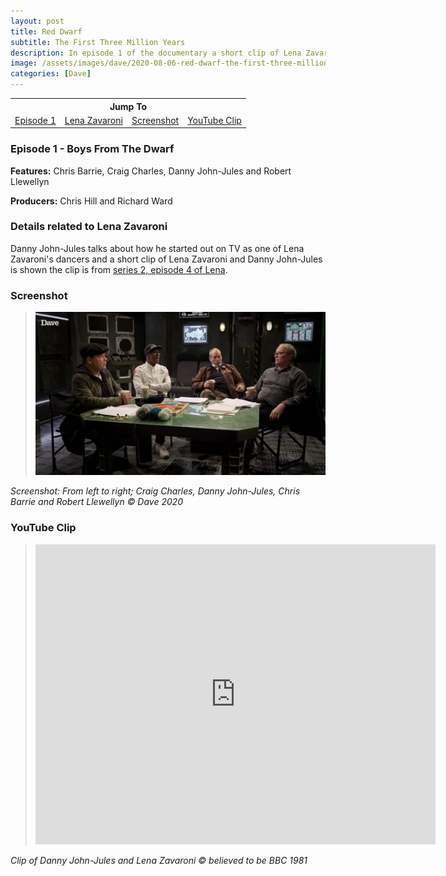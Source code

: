 ```yaml
---
layout: post
title: Red Dwarf
subtitle: The First Three Million Years
description: In episode 1 of the documentary a short clip of Lena Zavaroni is should.
image: /assets/images/dave/2020-08-06-red-dwarf-the-first-three-million-years.jpg
categories: [Dave]
---
```


<table style="text-align:center;">
<tr><th colspan="4">Jump To</th></tr>
<tr>
<td><a href="#episode-1---boys-from-the-dwarf">Episode 1</a></td>
<td><a href="#details-related-to-lena-zavaroni">Lena Zavaroni</a></td>
<td><a href="#screenshot">Screenshot</a></td>
<td><a href="#youtube-clip">YouTube Clip</a></td>
</tr>
</table>

### Episode 1 - Boys From The Dwarf

**Features:** Chris Barrie, Craig Charles, Danny John-Jules and Robert Llewellyn

**Producers:** Chris Hill and Richard Ward

### Details related to Lena Zavaroni
Danny John-Jules talks about how he started out on TV as one of Lena Zavaroni's dancers and a short clip of Lena Zavaroni and Danny John-Jules is shown the clip is from [series 2, episode 4 of Lena](/bbc%20one/lena%20-%20series%202/1981/04/29/lena.html).

### Screenshot
> ![](/assets/images/dave/2020-08-06-red-dwarf-the-first-three-million-years.jpg)

<cite>Screenshot: From left to right; Craig Charles, Danny John-Jules, Chris Barrie and Robert Llewellyn &copy; Dave 2020</cite>

### YouTube Clip
> <div class="responsive-video"><iframe width="640px" height="480px" src="https://www.youtube.com/embed/DljMPkYCuEw?rel=0&showinfo=1" frameborder="0" allowfullscreen=""></iframe></div>

<cite>Clip of Danny John-Jules and Lena Zavaroni &copy; believed to be BBC 1981</cite>

